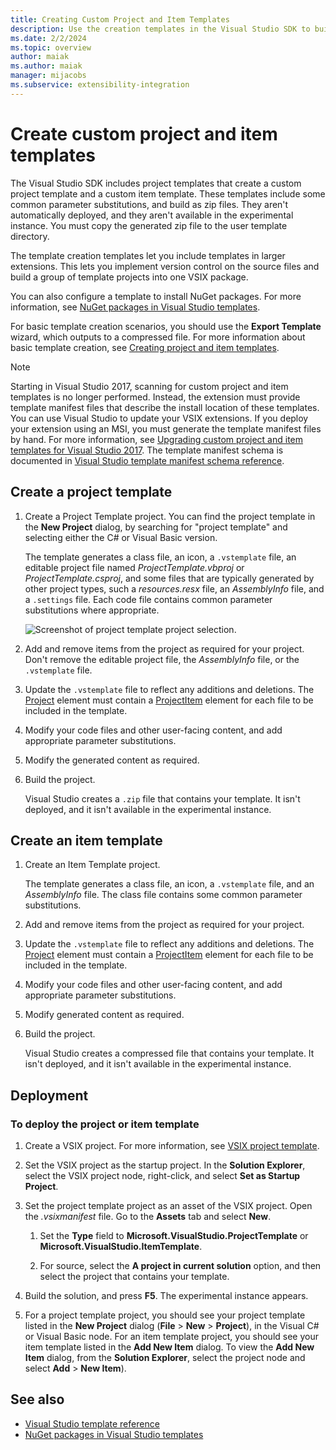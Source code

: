 ```yaml
---
title: Creating Custom Project and Item Templates
description: Use the creation templates in the Visual Studio SDK to build custom projects and custom items, and include templates in larger extensions.
ms.date: 2/2/2024
ms.topic: overview
author: maiak
ms.author: maiak
manager: mijacobs
ms.subservice: extensibility-integration
---
```

# Create custom project and item templates

The Visual Studio SDK includes project templates that create a custom project template and a custom item template. These templates include some common parameter substitutions, and build as zip files. They aren't automatically deployed, and they aren't available in the experimental instance. You must copy the generated zip file to the user template directory.

The template creation templates let you include templates in larger extensions. This lets you implement version control on the source files and build a group of template projects into one VSIX package.

You can also configure a template to install NuGet packages. For more information, see [NuGet packages in Visual Studio templates](/nuget/visual-studio-extensibility/visual-studio-templates).

For basic template creation scenarios, you should use the **Export Template** wizard, which outputs to a compressed file. For more information about basic template creation, see [Creating project and item templates](../ide/creating-project-and-item-templates.md).

> [!NOTE]
> Starting in Visual Studio 2017, scanning for custom project and item templates is no longer performed. Instead, the extension must provide template manifest files that describe the install location of these templates. You can use Visual Studio to update your VSIX extensions. If you deploy your extension using an MSI, you must generate the template manifest files by hand. For more information, see [Upgrading custom project and item templates for Visual Studio 2017](../extensibility/upgrading-custom-project-and-item-templates-for-visual-studio-2017.md). The template manifest schema is documented in [Visual Studio template manifest schema reference](../extensibility/visual-studio-template-manifest-schema-reference.md).

## Create a project template

1. Create a Project Template project. You can find the project template in the **New Project** dialog, by searching for "project template" and selecting either the C# or Visual Basic version.

     The template generates a class file, an icon, a `.vstemplate` file, an editable project file named *ProjectTemplate.vbproj* or *ProjectTemplate.csproj*, and some files that are typically generated by other project types, such a *resources.resx* file, an *AssemblyInfo* file, and a `.settings` file. Each code file contains common parameter substitutions where appropriate.

     ![Screenshot of project template project selection.](media/project-template-selection.png)

1. Add and remove items from the project as required for your project. Don't remove the editable project file, the *AssemblyInfo* file, or the `.vstemplate` file.

1. Update the `.vstemplate` file to reflect any additions and deletions. The [Project](../extensibility/project-element-visual-studio-templates.md) element must contain a [ProjectItem](../extensibility/projectitem-element-visual-studio-item-templates.md) element for each file to be included in the template.

1. Modify your code files and other user-facing content, and add appropriate parameter substitutions.

1. Modify the generated content as required.

1. Build the project.

     Visual Studio creates a `.zip` file that contains your template. It isn't deployed, and it isn't available in the experimental instance.

## Create an item template

1. Create an Item Template project.

     The template generates a class file, an icon, a `.vstemplate` file, and an *AssemblyInfo* file. The class file contains some common parameter substitutions.

1. Add and remove items from the project as required for your project.

1. Update the `.vstemplate` file to reflect any additions and deletions. The [Project](../extensibility/project-element-visual-studio-templates.md) element must contain a [ProjectItem](../extensibility/projectitem-element-visual-studio-item-templates.md) element for each file to be included in the template.

1. Modify your code files and other user-facing content, and add appropriate parameter substitutions.

1. Modify generated content as required.

1. Build the project.

     Visual Studio creates a compressed file that contains your template. It isn't deployed, and it isn't available in the experimental instance.

## Deployment

### To deploy the project or item template

1. Create a VSIX project. For more information, see [VSIX project template](../extensibility/vsix-project-template.md).

1. Set the VSIX project as the startup project. In the **Solution Explorer**, select the VSIX project node, right-click, and select **Set as Startup Project**.

1. Set the project template project as an asset of the VSIX project. Open the *.vsixmanifest* file. Go to the **Assets** tab and select **New**.

    1. Set the **Type** field to **Microsoft.VisualStudio.ProjectTemplate** or **Microsoft.VisualStudio.ItemTemplate**.

    2. For source, select the **A project in current solution** option, and then select the project that contains your template.

1. Build the solution, and press **F5**. The experimental instance appears.

1. For a project template project, you should see your project template listed in the **New Project** dialog (**File** > **New** > **Project**), in the Visual C# or Visual Basic node. For an item template project, you should see your item template listed in the **Add New Item** dialog. To view the **Add New Item** dialog, from the **Solution Explorer**, select the project node and select **Add** > **New Item**).

## See also

- [Visual Studio template reference](../ide/creating-project-and-item-templates.md)
- [NuGet packages in Visual Studio templates](/nuget/visual-studio-extensibility/visual-studio-templates)
